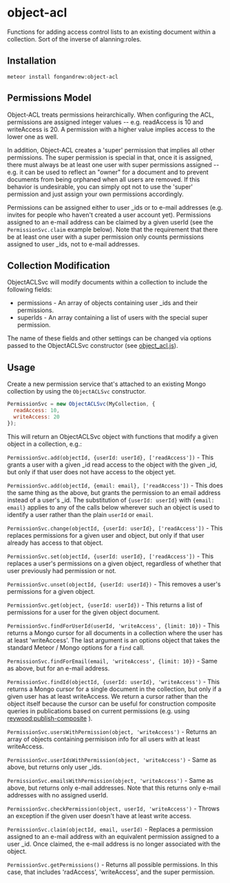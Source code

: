# object-acl
Functions for adding access control lists to an existing document within a 
collection. Sort of the inverse of alanning:roles.

Installation
------------
`meteor install fongandrew:object-acl`

Permissions Model
-----------------
Object-ACL treats permissions heirarchically. When configuring the ACL,
permissions are assigned integer values -- e.g. readAccess is 10 and writeAccess
is 20. A permission with a higher value implies access to the lower one as well.

In addition, Object-ACL creates a 'super' permission that implies all other 
permissions. The super permission is special in that, once it is assigned,
there must always be at least one user with super permissions assigned -- e.g.
it can be used to reflect an "owner" for a document and to prevent documents
from being orphaned when all users are removed. If this behavior is undesirable,
you can simply opt not to use the 'super' permission and just assign your own
permissions accordingly.

Permissions can be assigned either to user _ids or to e-mail addresses (e.g.
invites for people who haven't created a user account yet). Permissions assigned
to an e-mail address can be claimed by a given userId (see the 
`PermissionSvc.claim` example below). Note that the requirement that there be
at least one user with a super permission only counts permissions assigned to
user _ids, not to e-mail addresses.

Collection Modification
-----------------------
ObjectACLSvc will modify documents within a collection to include the following
fields:

* permissions - An array of objects containing user _ids and their permissions.
* superIds - An array containing a list of users with the special super
  permission.

The name of these fields and other settings can be changed via options passed 
to the ObjectACLSvc constructor (see [object_acl.js](object_acl.js)).

Usage
-----
Create a new permission service that's attached to an existing Mongo collection
by using the `ObjectACLSvc` constructor. 

```javascript
PermissionSvc = new ObjectACLSvc(MyCollection, {
  readAccess: 10,
  writeAccess: 20
});
```

This will return an ObjectACLSvc object with functions that modify a given 
object in a collection, e.g.:

`PermissionSvc.add(objectId, {userId: userId}, ['readAccess'])` - This grants
a user with a given _id read access to the object with the given _id, but
only if that user does not have access to the object yet.

`PermissionSvc.add(objectId, {email: email}, ['readAccess'])` - This does the
same thing as the above, but grants the permission to an email address instead
of a user's _id. The substitution of `{userId: userId}` with `{email: email}`
applies to any of the calls below wherever such an object is used to identify
a user rather than the plain `userId` or `email`.

`PermissionSvc.change(objectId, {userId: userId}, ['readAccess'])` - This 
replaces permissions for a given user and object, but only if that user already
has access to that object.

`PermissionSvc.set(objectId, {userId: userId}, ['readAccess'])` - This replaces
a user's permissions on a given object, regardless of whether that user
previously had permission or not.

`PermissionSvc.unset(objectId, {userId: userId})` - This removes a user's
permissions for a given object.

`PermissionSvc.get(object, {userId: userId})` - This returns a list of 
permissions for a user for the given object document.

`PermissionSvc.findForUserId(userId, 'writeAccess', {limit: 10})` - This 
returns a Mongo cursor for all documents in a collection where the user has
at least 'writeAccess'. The last argument is an options object that takes
the standard Meteor / Mongo options for a `find` call.

`PermissionSvc.findForEmail(email, 'writeAccess', {limit: 10})` - Same as
above, but for an e-mail address.

`PermissionSvc.findId(objectId, {userId: userId}, 'writeAccess')` - This 
returns a Mongo cursor for a single document in the collection, but only if
a given user has at least writeAccess. We return a cursor rather than the
object itself because the cursor can be useful for construction composite
queries in publications based on current permissions (e.g. using 
[reywood:publish-composite](https://github.com/englue/meteor-publish-composite)
).

`PermissionSvc.usersWithPermission(object, 'writeAccess')` - Returns an array
of objects containing permisison info for all users with at least writeAccess.

`PermissionSvc.userIdsWithPermission(object, 'writeAccess')` - Same as above,
but returns only user _ids.

`PermissionSvc.emailsWithPermission(object, 'writeAccess')` - Same as above,
but returns only e-mail addresses. Note that this returns only e-mail addresses
with no assigned userId.

`PermissionSvc.checkPermission(object, userId, 'writeAccess')` - Throws an
exception if the given user doesn't have at least write access.

`PermissionSvc.claim(objectId, email, userId)` - Replaces a permission assigned
to an e-mail address with an equivalent permission assigned to a user _id.
Once claimed, the e-mail address is no longer associated with the object.

`PermissionSvc.getPermissions()` - Returns all possible permissions. In this
case, that includes 'radAccess', 'writeAccess', and the super permission.

